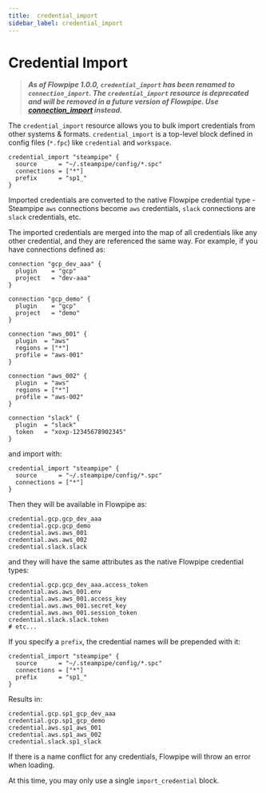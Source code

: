 ```yaml
---
title:  credential_import
sidebar_label: credential_import
---
```



# Credential Import


> ***As of Flowpipe 1.0.0, `credential_import` has been renamed to `connection_import`. The `credential_import` resource is deprecated and will be removed in a future version of Flowpipe. Use [connection_import](/docs/reference/config-files/connection_import) instead.***


The `credential_import` resource allows you to bulk import credentials from other systems & formats. `credential_import` is a top-level block defined in config files (`*.fpc`) like `credential` and `workspace`.

```hcl
credential_import "steampipe" {
  source      = "~/.steampipe/config/*.spc"
  connections = ["*"]
  prefix      = "sp1_"
} 
```

Imported credentials are converted to the native Flowpipe credential type - Steampipe `aws` connections become `aws` credentials, `slack` connections are `slack` credentials, etc.  

The imported credentials are merged into the map of all credentials like any other credential, and they are referenced the same way.  For example, if you have connections defined as:

```hcl
connection "gcp_dev_aaa" {
  plugin    = "gcp"     
  project   = "dev-aaa"            
}

connection "gcp_demo" {
  plugin    = "gcp"     
  project   = "demo"            
}

connection "aws_001" {
  plugin  = "aws"
  regions = ["*"]
  profile = "aws-001"
}

connection "aws_002" {
  plugin  = "aws"
  regions = ["*"]
  profile = "aws-002"
}

connection "slack" {
  plugin  = "slack"
  token   = "xoxp-12345678902345"
}
```

and import with:

```hcl
credential_import "steampipe" {
  source      = "~/.steampipe/config/*.spc"
  connections = ["*"]
} 
```

Then they will be available in Flowpipe as:

```hcl
credential.gcp.gcp_dev_aaa
credential.gcp.gcp_demo
credential.aws.aws_001
credential.aws.aws_002
credential.slack.slack
```

and they will have the same attributes as the native Flowpipe credential types:

```hcl
credential.gcp.gcp_dev_aaa.access_token
credential.aws.aws_001.env
credential.aws.aws_001.access_key
credential.aws.aws_001.secret_key
credential.aws.aws_001.session_token
credential.slack.slack.token
# etc...
```

If you specify a `prefix`, the credential names will be prepended with it:
```hcl
credential_import "steampipe" {
  source      = "~/.steampipe/config/*.spc"
  connections = ["*"]
  prefix      = "sp1_" 
} 
```

Results in:

```hcl
credential.gcp.sp1_gcp_dev_aaa
credential.gcp.sp1_gcp_demo
credential.aws.sp1_aws_001
credential.aws.sp1_aws_002
credential.slack.sp1_slack
```

If there is a name conflict for any credentials, Flowpipe will throw an error when loading.

At this time, you may only use a single `import_credential` block.

<!--
 of a given type, though we may revisit this restriction in the future.
-->